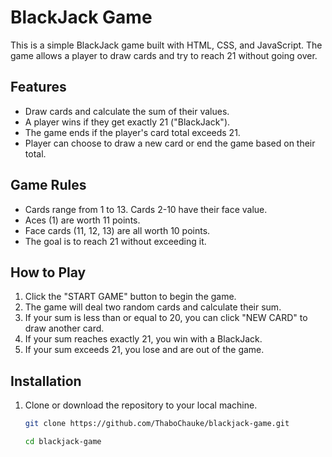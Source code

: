 # BlackJack Game

This is a simple BlackJack game built with HTML, CSS, and JavaScript. The game allows a player to draw cards and try to reach 21 without going over.

## Features

- Draw cards and calculate the sum of their values.
- A player wins if they get exactly 21 ("BlackJack").
- The game ends if the player's card total exceeds 21.
- Player can choose to draw a new card or end the game based on their total.

## Game Rules

- Cards range from 1 to 13. Cards 2-10 have their face value.
- Aces (1) are worth 11 points.
- Face cards (11, 12, 13) are all worth 10 points.
- The goal is to reach 21 without exceeding it.
  
## How to Play

1. Click the "START GAME" button to begin the game.
2. The game will deal two random cards and calculate their sum.
3. If your sum is less than or equal to 20, you can click "NEW CARD" to draw another card.
4. If your sum reaches exactly 21, you win with a BlackJack.
5. If your sum exceeds 21, you lose and are out of the game.

## Installation

1. Clone or download the repository to your local machine.
   
   ```bash
   git clone https://github.com/ThaboChauke/blackjack-game.git
   
   cd blackjack-game
    ```
